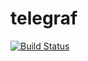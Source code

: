 # telegraf

[![Build Status](https://cloud.drone.io/api/badges/rolehippie/telegraf/status.svg)](https://cloud.drone.io/rolehippie/telegraf)
